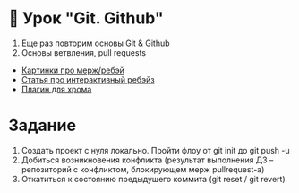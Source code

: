 # 📁 Урок "Git. Github"

1. Еще раз повторим основы Git & Github
2. Основы ветвления, pull requests

- [Картинки про мерж/ребэй](https://www.atlassian.com/ru/git/tutorials/merging-vs-rebasing)
- [Статья про интерактивный ребэйз](https://habr.com/ru/companies/flant/articles/536698/)
- [Плагин для хрома](https://chrome.google.com/webstore/detail/octotree-github-code-tree/bkhaagjahfmjljalopjnoealnfndnagc?hl=ru)

# Задание

1. Создать проект с нуля локально. Пройти флоу от git init до git push -u
2. Добиться возникновения конфликта (результат выполнения ДЗ – репозиторий с конфликтом, блокирующем мерж pullrequest-а)
3. Откатиться к состоянию предыдущего коммита (git reset / git revert)
